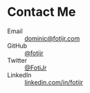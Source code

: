 <h1>Contact Me</h1>

<dl>
    <dt>Email</dt>
    <dd>
        <a href="mailto:dominic@fotijr.com" target="_blank">dominic@fotijr.com</a>
    </dd>
    <dt>GitHub</dt>
    <dd>
        <a href="https://github.com/FotiJr" target="_blank">@fotijr</a>    
    </dd>
    <dt>Twitter</dt>
    <dd>
        <a href="https://twitter.com/FotiJr" target="_blank">@FotiJr</a>
    </dd>
    <dt>LinkedIn</dt>
    <dd>
        <a href="https://linkedin.com/in/fotijr" target="_blank">linkedin.com/in/fotijr</a>    
    </dd>
</dl>
